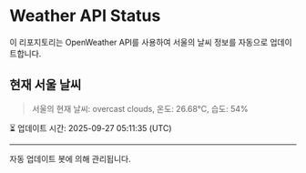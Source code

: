 
# Weather API Status

이 리포지토리는 OpenWeather API를 사용하여 서울의 날씨 정보를 자동으로 업데이트합니다.

## 현재 서울 날씨
> 서울의 현재 날씨: overcast clouds, 온도: 26.68°C, 습도: 54%

⏳ 업데이트 시간: 2025-09-27 05:11:35 (UTC)

---
자동 업데이트 봇에 의해 관리됩니다.
